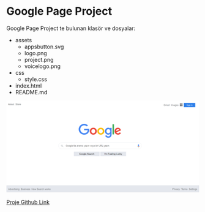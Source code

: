 # Google Page Project

Google Page Project te bulunan klasör ve dosyalar:

- assets
  - appsbutton.svg
  - logo.png
  - project.png
  - voicelogo.png
- css
  - style.css
- index.html
- README.md
  

![Proje Resmi](./assets/project.png)

[Proje Github Link](https://reozmen.github.io/GooglePage/)